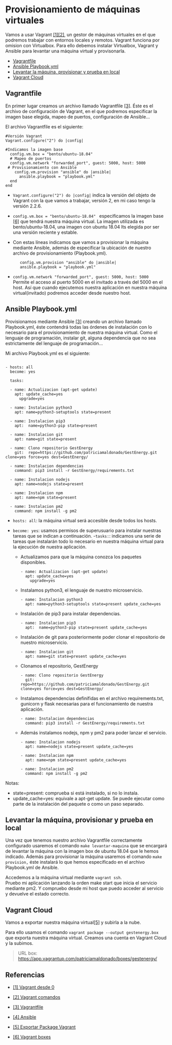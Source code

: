 
# Provisionamiento de máquinas virtuales

Vamos a usar Vagrant [[1]](#vagrant0)[[2]](#vagrantComandos), un gestor de máquinas virtuales en el que podremos trabajar con entornos locales y remotos.
Vagrant funciona por omision con Virtualbox. Para ello debemos instalar Virtualbox, Vagrant y Ansible para levantar una máquina virtual y provisonarla.

   * [Vagrantfile](#vagrantfile)
   * [Ansible Playbook.yml](#playbook)
   * [Levantar la máquina, provisionar y prueba en local](#playbook)
   * [Vagrant Cloud](#vagrantcloud)


<a name="vagrantfile"></a>
## Vagrantfile

En primer lugar creamos un archivo llamado Vagrantfile [[3]](#vagrantfile). Éste es el archivo de configuración de Vagrant, en el que podremos especificar la imagen base elegida, mapeo de puertos, configuración de Ansible...

El archivo Vagrantfile es el siguiente:

```
#Versión Vagrant
Vagrant.configure("2") do |config|

#Indicamos la imagen base
  config.vm.box = "bento/ubuntu-18.04"
  # Mapeo de puertos
  config.vm.network "forwarded_port", guest: 5000, host: 5000
 # Provisionamiento con Ansible
    config.vm.provision "ansible" do |ansible|
	  ansible.playbook = "playbook.yml"
  end
end

```
 - ```Vagrant.configure("2") do |config|``` indica la versión del objeto de Vagrant con la que vamos a trabajar, versión 2, en mi caso tengo la versión 2.2.6.

 - ```config.vm.box = "bento/ubuntu-18.04" ``` especificamos la imagen base [[6]](#boxes) que tendrá nuestra máquina virtual. La imagen utilizada es bento/ubuntu-18.04, una imagen con ubuntu 18.04 lts elegida por ser una versión reciente y estable.

 - Con estas líneas indicamos que vamos a provisionar la máquina mediante Ansible, además de especificar la ubicación de nuestro archivo de provisionamiento (Playbook.yml).
   ```
      config.vm.provision "ansible" do |ansible|
      ansible.playbook = "playbook.yml"
   ```
-  ```config.vm.network "forwarded_port", guest: 5000, host: 5000 ```
 Permite el acceso al puerto 5000 en el invitado a través del 5000 en el host. Así que cuando ejecutemos nuestra aplicación en nuestra máquina virtual(invitado) podremos acceder desde nuestro host.


<a name="playbook"></a>
## Ansible Playbook.yml
Provisionamos mediante Ansible [[3]](#ansible) creando un archivo llamado Playbook.yml, éste contendrá todas las órdenes de instalación con lo necesario para el provisionamiento de nuestra máquina virtual. Como el lenguaje de programación, instalar git, alguna dependencia que no sea estrictamente del lenguaje de programación...

Mi archivo Playbook.yml es el siguiente:

```

- hosts: all
  become: yes

  tasks:

  - name: Actualizacion (apt-get update)
    apt: update_cache=yes  
      upgrade=yes  

  - name: Instalacion python3
    apt: name=python3-setuptools state=present

  - name: Instalacion pip3
    apt:  name=python3-pip state=present

  - name: Instalacion git
    apt: name=git state=present

  - name: Clono repositorio GestEnergy
    git:  repo=https://github.com/patriciamaldonado/GestEnergy.git clone=yes force=yes dest=GestEnergy/

  - name: Instalacion dependencias
    command: pip3 install -r GestEnergy/requirements.txt

  - name: Instalacion nodejs
    apt: name=nodejs state=present

  - name: Instalacion npm
    apt: name=npm state=present

  - name: Instalacion pm2
    command: npm install -g pm2

```
- ```hosts: all```: la máquina virtual será accesible desde todos los hosts.
- ```become: yes```: usamos permisos de superusuario para instalar nuestras tareas que se indican a continuación.
-```tasks:```: indicamos una serie de tareas  que instalarán todo lo necesario en nuestra máquina virtual para la ejecución de nuestra aplicación.

    - Actualizamos para que la máquina conozca los paquetes disponibles.

      ```
      - name: Actualizacion (apt-get update)
        apt: update_cache=yes  
          upgrade=yes
      ```
    - Instalamos python3, el lenguaje de nuestro microservicio.

      ```
      - name: Instalacion python3
        apt: name=python3-setuptools state=present update_cache=yes

      ```
    - Instalación de pip3 para instalar dependencias.

      ```
      - name: Instalacion pip3
        apt:  name=python3-pip state=present update_cache=yes

      ```
    - Instalación de git para posteriormente poder clonar el repositorio de nuestro microservicio.
      ```
      - name: Instalacion git
        apt: name=git state=present update_cache=yes
      ```
    - Clonamos el repositorio, GestEnergy
      ```
      - name: Clono repositorio GestEnergy
        git:  repo=https://github.com/patriciamaldonado/GestEnergy.git clone=yes force=yes dest=GestEnergy/
      ```
    - Instalamos dependencias definifidas en el archivo requirements.txt, gunicorn y flask necesarias para el funcionamiento de nuestra aplicación.
      ```
      - name: Instalacion dependencias
        command: pip3 install -r GestEnergy/requirements.txt

      ```
    - Además instalamos nodejs, npm y pm2 para poder lanzar el servicio.

      ```
      - name: Instalacion nodejs
        apt: name=nodejs state=present update_cache=yes

      - name: Instalacion npm
        apt: name=npm state=present update_cache=yes

      - name: Instalacion pm2
        command: npm install -g pm2

      ```
Notas:
- state=present: comprueba si está instalado, si no lo instala.
- update_cache=yes: equivale a apt-get update. Se puede ejecutar como parte de la instalación del paquete o como un paso separado.

<a name="pruebalocal"></a>
## Levantar la máquina, provisionar y prueba en local

Una vez que tenemos nuestro archivo Vagrantfile correctamente configurado usaremos el comando ```make levantar-maquina``` que se encargará de levantar la máquina con la
imagen box de ubuntu 18.04 que le hemos indicado.
Además para provisionar la máquina usaremos el comando ```make provision,``` éste instalará lo que hemos especificado en el archivo Playbook.yml de Ansible.

Accedemos a la máquina virtual mediante ```vagrant ssh```.  
Pruebo mi aplicación lanzando la orden make start que inicia el servicio mediante pm2. Y compruebo desde mi host que puedo acceder al servicio y devuelve el estado correcto.


<a name="vagrantcloud"></a>
## Vagrant Cloud
Vamos a exportar nuestra máquina virtual[[5]](#export) y subirla a la nube.

Para ello usamos el comando  ```vagrant package --output gestenergy.box ```que exporta nuestra máquina virtual.
Creamos una cuenta en Vagrant Cloud y la subimos.

> URL box: https://app.vagrantup.com/patriciamaldonado/boxes/gestenergy/



## Referencias

- <a name="vagrant0"> [[1] Vagrant desde 0](https://albertoromeu.com/vagrant-desde-cero/)</a>
- <a name="vagrantComandos"> [[2] Vagrant comandos](https://medium.com/@joaquin.villagra/vagrant-entornos-de-trabajo-independientes-replicables-y-elegantes-e49597eeeb65)</a>
- <a name="vagrantfile"> [[3] Vagrantfile](https://www.vagrantup.com/docs/vagrantfile/)</a>

- <a name="ansible"> [[4] Ansible](https://docs.ansible.com/ansible/latest/index.html)</a>

- <a name="export"> [[5] Exportar Package Vagrant](https://www.vagrantup.com/docs/cli/package.html)</a>

- <a name="boxes"> [[6] Vagrant boxes](https://www.vagrantup.com/docs/boxes.html)</a>
